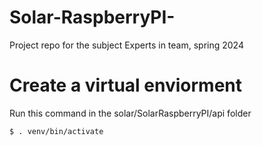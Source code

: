 # Solar-RaspberryPI-
Project repo for the subject Experts in team, spring 2024

# Create a virtual enviorment 

Run this command in the solar/SolarRaspberryPI/api folder
```
$ . venv/bin/activate
```